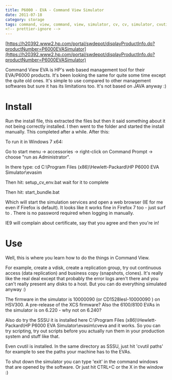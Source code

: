 ```yaml
---
title: P6000 - EVA - Command View Simulator
date: 2011-07-18
category: storage
tags: command, view, command, view, simulator, cv, cv, simulator, cvutil, disk, array, eva, firmware, hp, hsv300, p6000, simulator, sssu, storage, xcs
<!-- prettier-ignore -->
---
```


[https://h20392.www2.hp.com/portal/swdepot/displayProductInfo.do?productNumber=P6000EVASimulator](https://h20392.www2.hp.com/portal/swdepot/displayProductInfo.do?productNumber=P6000EVASimulator)

Command View EVA is HP's web based management tool for their EVA/P6000 products.
It's been looking the same for quite some time except the quite old ones. It's
simple to use compared to other management softwares but sure it has its
limitations too. It's not based on JAVA anyway :)

# Install

Run the install file, this extracted the files but then it said something about
it not being correctly installed. I then went to the folder and started the
install manually. This completed after a while. After this:

To run it in Windows 7 x64:

Go to start menu -> accessories -> right-click on Command Prompt -> choose "run
as Administrator".

In there type: cd C:\\Program Files (x86)\\Hewlett-Packard\\HP P6000 EVA
Simulator\\evasim

Then hit: setup_cv_env.bat wait for it to complete

Then hit: start_bundle.bat

Which will start the simulation services and open a web browser (IE for me even
if Firefox is default). It looks like it works fine in Firefox 7 too - just surf
to . There is no password required when logging in manually.

IE9 will complain about certificate, say that you agree and then you're in!

# Use

Well, this is where you learn how to do the things in Command View.

For example, create a vdisk, create a replication group, try out continuous
access (data replication) and business copy (snapshots, clones). It's really
like the real deal except that probably the error logs aren't there and you
can't really present any disks to a host. But you can do everything simulated
anyway :)

The firmware in the simulator is 10000090 (or CD1528lesl-10000090 ) on HSV300. A
pre-release of the XCS firmware? Also the 6100/8100 EVAs in the simulator is on
6.220 - why not on 6.240?

Also do try the SSSU it is installed here C:\\Program Files
(x86)\\Hewlett-Packard\\HP P6000 EVA Simulator\\evasim\\cveva and it works. So
you can try scripting, try out scripts before you actually run them in your
production system and stuff like that.

Even cvutil is installed. In the same directory as SSSU, just hit 'cvutil paths'
for example to see the paths your machine has to the EVAs.

To shut down the simulator you can type 'exit' in the command windows that are
opened by the software. Or just hit CTRL+C or the X in the window :)
